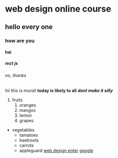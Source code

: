 # web design online course
## hello every one
### how are you
#### hai
##### rect js
###### no, thanks
*hii this is murali*
**today is likely to all**
***dont make it silly***
1. fruits
   1. oranges
   2. mangos
   3. lemon
   4. grapes
* vegetables
   * tamatoes
   * beetroots
   * carrots
   * appleguard
[web design enter](https://github.com/Muralitumurothu/day2/edit/main/README.md)
[google](www.google.com)
